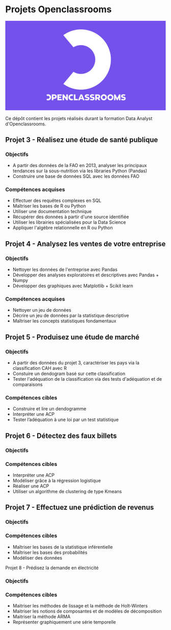 # Projets Openclassrooms
![logo](Openclassrooms_logo.png)

Ce dépôt contient les projets réalisés durant la formation Data Analyst d'Openclassrooms.


## Projet 3 - Réalisez une étude de santé publique
### Objectifs
* A partir des données de la FAO en 2013, analyser les principaux tendances sur la sous-nutrition via les libraries Python (Pandas)
* Construire une base de données SQL avec les données FAO

### Compétences acquises
* Effectuer des requêtes complexes en SQL
* Maîtriser les bases de R ou Python
* Utiliser une documentation technique
* Récupérer des données à partir d'une source identifiée 
* Utiliser les librairies spécialisées pour la Data Science 
* Appliquer l'algèbre relationnelle en R ou Python

## Projet 4 - Analysez les ventes de votre entreprise
### Objectifs
* Nettoyer les données de l'entreprise avec Pandas
* Développer des analyses exploratoires et descriptives avec Pandas + Numpy
* Développer des graphiques avec Matplotlib + Scikit learn
  
### Compétences acquises
* Nettoyer un jeu de données
* Décrire un jeu de données par la statistique descriptive 
* Maîtriser les concepts statistiques fondamentaux

## Projet 5 - Produisez une étude de marché
### Objectifs
* A partir des données du projet 3, caractériser les pays via la classification CAH avec R
* Constuire un dendogram basé sur cette classification
* Tester l'adéquation de la classification via des tests d'adéquation et de comparaisons
  
### Compétences cibles
* Construire et lire un dendogramme
* Interpréter une ACP
* Tester l’adéquation à une loi par un test statistique

## Projet 6 - Détectez des faux billets
### Objectifs

### Compétences cibles
* Interpréter une ACP
* Modéliser grâce à la régression logistique
* Réaliser une ACP
* Utiliser un algorithme de clustering de type Kmeans

## Projet 7 - Effectuez une prédiction de revenus
### Objectifs

### Compétences cibles
* Maîtriser les bases de la statistique inférentielle 
* Maîtriser les bases des probabilités
* Modéliser des données

Projet 8 - Prédisez la demande en électricité
### Objectifs

### Compétences cibles
* Maitriser les méthodes de lissage et la méthode de Holt-Winters 
* Maitriser les notions de composantes et de modèles de décomposition 
* Maitriser la méthode ARMA
* Représenter graphiquement une série temporelle
